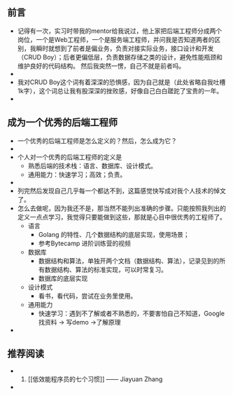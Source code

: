 ## 前言
- 记得有一次，实习时带我的mentor给我说过，他上家把后端工程师分成两个岗位，一个是Web工程师，一个是服务端工程师，并问我是否知道两者的区别，我瞬时就想到了前者是偏业务，负责对接实际业务，接口设计和开发（CRUD Boy）；后者更偏低层，负责数据存储之类的设计，避免性能瓶颈和维护良好的代码结构。 然后我突然一愣，自己不就是前者吗。
-
- 我对CRUD Boy这个词有着深深的恐惧感，因为自己就是（此处省略自我吐槽1k字），这个词总让我有股深深的挫败感，好像自己白白蹉跎了宝贵的一年。
-
## 成为一个优秀的后端工程师
- 一个优秀的后端工程师是怎么定义的？然后，怎么成为它？
-
- 个人对一个优秀的后端工程师的定义是
	- 熟悉后端的技术栈：语言、数据库、设计模式。
	- 通用能力：快速学习；高效；负责。
-
- 列完然后发现自己几乎每一个都达不到，这篇感觉快写成对我个人技术的悼文了。
- 怎么去做呢，因为我还不是，那当然不能列出准确的步骤。只能按照我列出的定义一点点学习，我觉得只要能做到这些，那就是心目中很优秀的工程师了。
	- 语言
		- Golang 的特性、几个数据结构的底层实现，使用场景；
		- 参考Bytecamp 进阶训练营的视频
	- 数据库
		- 数据结构和算法，单独开两个文档（数据结构、算法），记录见到的所有数据结构、算法的标准实现，可以时常复习。
		- 数据库的底层实现
	- 设计模式
		- 看书，看代码，尝试在业务里使用。
	- 通用能力
		- 快速学习：遇到不了解或者不熟悉的，不要害怕自己不知道，Google找资料 -> 写demo ->了解原理
-
## 推荐阅读
-
  1.  [[低效能程序员的七个习惯]]  —— Jiayuan Zhang
-